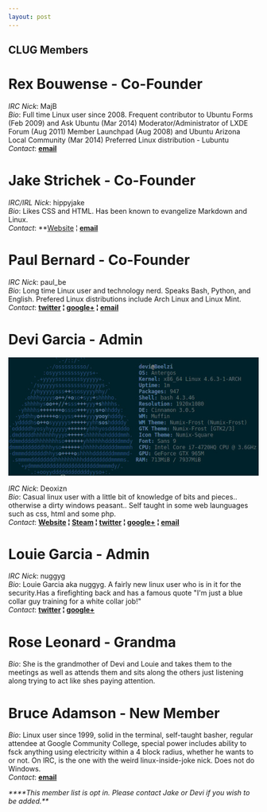 ```yaml
---
layout: post
---
```


## **CLUG Members**

# **Rex Bouwense** - Co-Founder  
*IRC Nick*:  MajB  
*Bio*: Full time Linux user since 2008\. Frequent contributor to Ubuntu Forms (Feb 2009) and Ask Ubuntu (Mar 2014) Moderator/Administrator of LXDE Forum (Aug 2011) Member Launchpad (Aug 2008) and Ubuntu Arizona Local Community (Mar 2014) Preferred Linux distribution - Lubuntu  
*Contact*:   **[email](mailto:majb@azloco.com)**  

 
# **Jake Strichek** - Co-Founder  
*IRC/IRL Nick*: hippyjake  
*Bio*: Likes CSS and HTML. Has been known to evangelize Markdown and Linux.  
*Contact*:  **[Website](https://hippyjake.github.io/) &brvbar;  **[email](mailto:hippyjake@gmail.com)**


# **Paul Bernard** - Co-Founder  
*IRC Nick*:  paul_be  
*Bio*: Long time Linux user and technology nerd. Speaks Bash, Python, and English. Prefered Linux distributions include Arch Linux and Linux Mint.  
*Contact*: **[twitter](https://twitter.com/paul_ber) &brvbar; [google+](https://plus.google.com/+PaulBernard87) &brvbar; [email](mailto:paulbsocal@gmail.com)**


# **Devi Garcia** - Admin

![alt text](https://raw.githubusercontent.com/CochiseLinuxUsersGroup/CochiseLinuxUsersGroup.github.io/master/screenfetch/Devi's%20Laptop.jpg "Laptop Screenfetch")

*IRC Nick*:  Deoxizn  
*Bio*: Casual linux user with a little bit of knowledge of bits and pieces.. otherwise a dirty windows peasant.. Self taught in some web launguages such as css, html and some php.  
*Contact*:  **[Website](http://z0mbiexx.github.io) &brvbar; [Steam](https://steamcommunity.com/id/z0mbiexx) &brvbar; [twitter](https://twitter.com/z0mbiexx) &brvbar; [google+](https://plus.google.com/u/0/114554287269046116654 ) &brvbar; [email](mailto:asphyxiated.god@gmail.com)**


# **Louie Garcia** - Admin  
*IRC Nick*:  nuggyg  
*Bio*: Louie Garcia aka nuggyg. A fairly new linux user who is in it for the security.Has a firefighting back and has a famous quote "I'm just a blue collar guy training for a white collar job!"  
*Contact*:  **[twitter](https://twitter.com/nuggy_g) &brvbar; [google+](https://plus.google.com/u/0/107489447128690285761)**


# **Rose Leonard** - Grandma  
*Bio*: She is the grandmother of Devi and Louie and takes them to the meetings as well as attends them and sits along the others just listening along trying to act like shes paying attention.


# **Bruce Adamson** - New Member  
*Bio*: Linux user since 1999, solid in the terminal, self-taught basher, regular attendee at Google Community College, special power includes ability to fsck anything using electricity within a 4 block radius, whether he wants to or not.  On IRC, is the one with the weird linux-inside-joke nick. Does not do Windows.  
*Contact*:   **[email](mailto:hateno.hama@gmail.com)**

 
_****This member list is opt in. Please contact Jake or Devi if you wish to be added.**_
